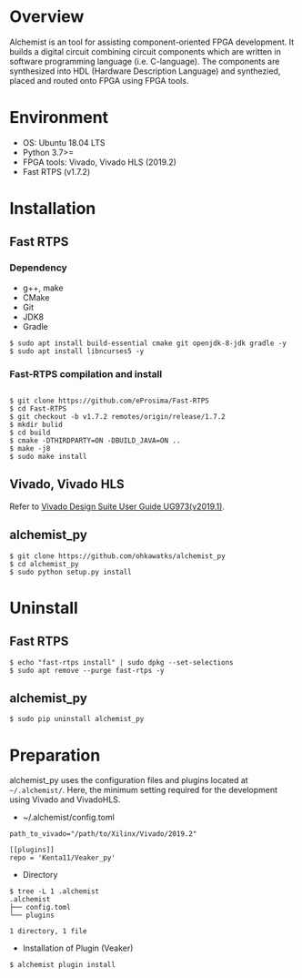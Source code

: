 # Overview

Alchemist is an tool for assisting component-oriented FPGA development.
It builds a digital circuit combining circuit components which are written in software programming language (i.e. C-language).
The components are synthesized into HDL (Hardware Description Language) and synthezied, placed and routed onto FPGA using FPGA tools.

# Environment

- OS: Ubuntu 18.04 LTS
- Python 3.7>=
- FPGA tools: Vivado, Vivado HLS (2019.2)
- Fast RTPS (v1.7.2)

# Installation

## Fast RTPS

### Dependency

- g++, make
- CMake
- Git
- JDK8
- Gradle

```
$ sudo apt install build-essential cmake git openjdk-8-jdk gradle -y
$ sudo apt install libncurses5 -y
```

### Fast-RTPS compilation and install

```

$ git clone https://github.com/eProsima/Fast-RTPS
$ cd Fast-RTPS
$ git checkout -b v1.7.2 remotes/origin/release/1.7.2
$ mkdir bulid
$ cd build
$ cmake -DTHIRDPARTY=ON -DBUILD_JAVA=ON ..
$ make -j8
$ sudo make install
```

## Vivado, Vivado HLS

Refer to [Vivado Design Suite User Guide UG973(v2019.1)](https://www.xilinx.com/support/documentation/sw_manuals/xilinx2019_1/ug973-vivado-release-notes-install-license.pdf).

## alchemist_py

```
$ git clone https://github.com/ohkawatks/alchemist_py
$ cd alchemist_py
$ sudo python setup.py install
```

# Uninstall

## Fast RTPS

```
$ echo "fast-rtps install" | sudo dpkg --set-selections
$ sudo apt remove --purge fast-rtps -y
```

## alchemist_py

```
$ sudo pip uninstall alchemist_py
```

# Preparation

alchemist_py uses the configuration files and plugins located at `~/.alchemist/`.
Here, the minimum setting required for the development using Vivado and VivadoHLS.

- ~/.alchemist/config.toml

```
path_to_vivado="/path/to/Xilinx/Vivado/2019.2"

[[plugins]]
repo = 'Kenta11/Veaker_py'
```

- Directory

```
$ tree -L 1 .alchemist
.alchemist
├── config.toml
└── plugins

1 directory, 1 file
```

- Installation of Plugin (Veaker)

```
$ alchemist plugin install
```
